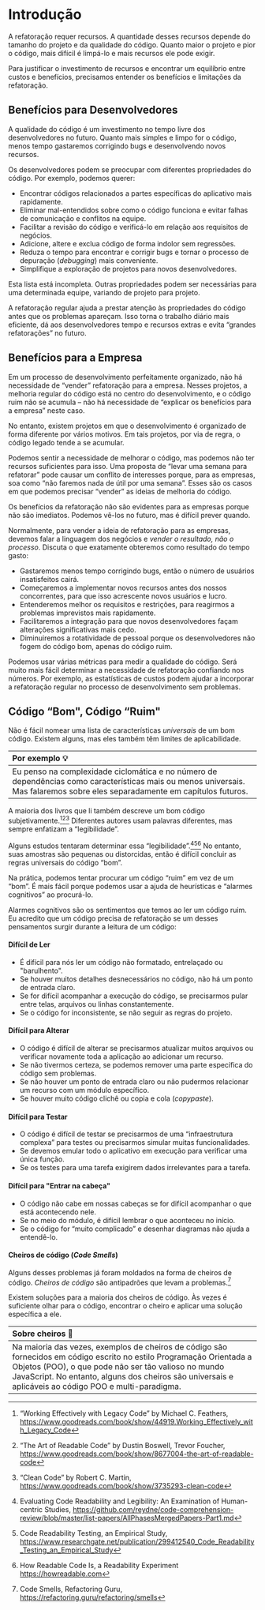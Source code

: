 # Introdução

A refatoração requer recursos. A quantidade desses recursos depende do tamanho do projeto e da qualidade do código. Quanto maior o projeto e pior o código, mais difícil é limpá-lo e mais recursos ele pode exigir.

Para justificar o investimento de recursos e encontrar um equilíbrio entre custos e benefícios, precisamos entender os benefícios e limitações da refatoração.

## Benefícios para Desenvolvedores

A qualidade do código é um investimento no tempo livre dos desenvolvedores no futuro. Quanto mais simples e limpo for o código, menos tempo gastaremos corrigindo bugs e desenvolvendo novos recursos.

Os desenvolvedores podem se preocupar com diferentes propriedades do código. Por exemplo, podemos querer:

- Encontrar códigos relacionados a partes específicas do aplicativo mais rapidamente.
- Eliminar mal-entendidos sobre como o código funciona e evitar falhas de comunicação e conflitos na equipe.
- Facilitar a revisão do código e verificá-lo em relação aos requisitos de negócios.
- Adicione, altere e exclua código de forma indolor sem regressões.
- Reduza o tempo para encontrar e corrigir bugs e tornar o processo de depuração (_debugging_) mais conveniente.
- Simplifique a exploração de projetos para novos desenvolvedores.

Esta lista está incompleta. Outras propriedades podem ser necessárias para uma determinada equipe, variando de projeto para projeto.

A refatoração regular ajuda a prestar atenção às propriedades do código antes que os problemas apareçam. Isso torna o trabalho diário mais eficiente, dá aos desenvolvedores tempo e recursos extras e evita “grandes refatorações” no futuro.

## Benefícios para a Empresa

Em um processo de desenvolvimento perfeitamente organizado, não há necessidade de “vender” refatoração para a empresa. Nesses projetos, a melhoria regular do código está no centro do desenvolvimento, e o código ruim não se acumula – não há necessidade de “explicar os benefícios para a empresa” neste caso.

No entanto, existem projetos em que o desenvolvimento é organizado de forma diferente por vários motivos. Em tais projetos, por via de regra, o código legado tende a se acumular.

Podemos sentir a necessidade de melhorar o código, mas podemos não ter recursos suficientes para isso. Uma proposta de “levar uma semana para refatorar” pode causar um conflito de interesses porque, para as empresas, soa como “não faremos nada de útil por uma semana”. Esses são os casos em que podemos precisar “vender” as ideias de melhoria do código.

Os benefícios da refatoração não são evidentes para as empresas porque não são imediatos. Podemos vê-los no futuro, mas é difícil prever quando.

Normalmente, para vender a ideia de refatoração para as empresas, devemos falar a linguagem dos negócios e _vender o resultado, não o processo_. Discuta o que exatamente obteremos como resultado do tempo gasto:

- Gastaremos menos tempo corrigindo bugs, então o número de usuários insatisfeitos cairá.
- Começaremos a implementar novos recursos antes dos nossos concorrentes, para que isso acrescente novos usuários e lucro.
- Entenderemos melhor os requisitos e restrições, para reagirmos a problemas imprevistos mais rapidamente.
- Facilitaremos a integração para que novos desenvolvedores façam alterações significativas mais cedo.
- Diminuiremos a rotatividade de pessoal porque os desenvolvedores não fogem do código bom, apenas do código ruim.

Podemos usar várias métricas para medir a qualidade do código. Será muito mais fácil determinar a necessidade de refatoração confiando nos números. Por exemplo, as estatísticas de custos podem ajudar a incorporar a refatoração regular no processo de desenvolvimento sem problemas.

## Código “Bom", Código “Ruim"

Não é fácil nomear uma lista de características _universais_ de um bom código. Existem alguns, mas eles também têm limites de aplicabilidade.

| Por exemplo 💡                                                                                                                                                               |
| :--------------------------------------------------------------------------------------------------------------------------------------------------------------------------- |
| Eu penso na complexidade ciclomática e no número de dependências como características mais ou menos universais. Mas falaremos sobre eles separadamente em capítulos futuros. |

A maioria dos livros que li também descreve um bom código subjetivamente.[^workingeffectively][^readablecode][^cleancode] Diferentes autores usam palavras diferentes, mas sempre enfatizam a “legibilidade”.

Alguns estudos tentaram determinar essa “legibilidade”.[^evaluatingstudies][^readability][^howreadable] No entanto, suas amostras são pequenas ou distorcidas, então é difícil concluir as regras universais do código “bom”.

Na prática, podemos tentar procurar um código “ruim” em vez de um “bom”. É mais fácil porque podemos usar a ajuda de heurísticas e “alarmes cognitivos” ao procurá-lo.

Alarmes cognitivos são os sentimentos que temos ao ler um código ruim. Eu acredito que um código precisa de refatoração se um desses pensamentos surgir durante a leitura de um código:

#### Difícil de Ler

- É difícil para nós ler um código não formatado, entrelaçado ou "barulhento".
- Se houver muitos detalhes desnecessários no código, não há um ponto de entrada claro.
- Se for difícil acompanhar a execução do código, se precisarmos pular entre telas, arquivos ou linhas constantemente.
- Se o código for inconsistente, se não seguir as regras do projeto.

#### Difícil para Alterar

- O código é difícil de alterar se precisarmos atualizar muitos arquivos ou verificar novamente toda a aplicação ao adicionar um recurso.
- Se não tivermos certeza, se podemos remover uma parte específica do código sem problemas.
- Se não houver um ponto de entrada claro ou não pudermos relacionar um recurso com um módulo específico.
- Se houver muito código clichê ou copia e cola (_copypaste_).

#### Difícil para Testar

- O código é difícil de testar se precisarmos de uma “infraestrutura complexa” para testes ou precisarmos simular muitas funcionalidades.
- Se devemos emular todo o aplicativo em execução para verificar uma única função.
- Se os testes para uma tarefa exigirem dados irrelevantes para a tarefa.

#### Difícil para "Entrar na cabeça"

- O código não cabe em nossas cabeças se for difícil acompanhar o que está acontecendo nele.
- Se no meio do módulo, é difícil lembrar o que aconteceu no início.
- Se o código for “muito complicado” e desenhar diagramas não ajuda a entendê-lo.

#### Cheiros de código (_Code Smells_)

Alguns desses problemas já foram moldados na forma de cheiros de código. _Cheiros de código_ são antipadrões que levam a problemas.[^smells]

Existem soluções para a maioria dos cheiros de código. Às vezes é suficiente olhar para o código, encontrar o cheiro e aplicar uma solução específica a ele.

| Sobre cheiros 🦨                                                                                                                                                                                                                                                                      |
| :------------------------------------------------------------------------------------------------------------------------------------------------------------------------------------------------------------------------------------------------------------------------------------ |
| Na maioria das vezes, exemplos de cheiros de código são fornecidos em código escrito no estilo Programação Orientada a Objetos (POO), o que pode não ser tão valioso no mundo JavaScript. No entanto, alguns dos cheiros são universais e aplicáveis ao código POO e multi-paradigma. |

[^workingeffectively]: “Working Effectively with Legacy Code” by Michael C. Feathers, https://www.goodreads.com/book/show/44919.Working_Effectively_with_Legacy_Code
[^readablecode]: “The Art of Readable Code” by Dustin Boswell, Trevor Foucher, https://www.goodreads.com/book/show/8677004-the-art-of-readable-code
[^cleancode]: “Clean Code” by Robert C. Martin, https://www.goodreads.com/book/show/3735293-clean-code
[^evaluatingstudies]: Evaluating Code Readability and Legibility: An Examination of Human-centric Studies, https://github.com/reydne/code-comprehension-review/blob/master/list-papers/AllPhasesMergedPapers-Part1.md
[^readability]: Code Readability Testing, an Empirical Study, https://www.researchgate.net/publication/299412540_Code_Readability_Testing_an_Empirical_Study
[^howreadable]: How Readable Code Is, a Readability Experiment https://howreadable.com
[^smells]: Code Smells, Refactoring Guru, https://refactoring.guru/refactoring/smells
